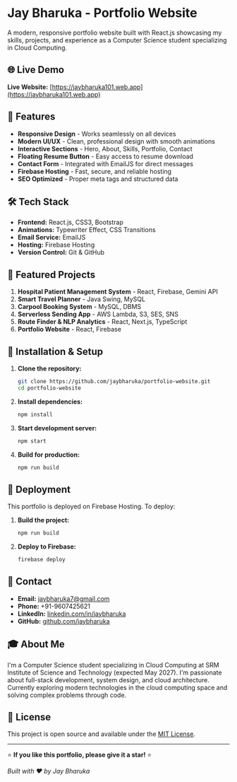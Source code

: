 # Jay Bharuka - Portfolio Website

A modern, responsive portfolio website built with React.js showcasing my skills, projects, and experience as a Computer Science student specializing in Cloud Computing.

## 🌐 Live Demo

**Live Website:** [https://jaybharuka101.web.app](https://jaybharuka101.web.app)

## 🚀 Features

- **Responsive Design** - Works seamlessly on all devices
- **Modern UI/UX** - Clean, professional design with smooth animations
- **Interactive Sections** - Hero, About, Skills, Portfolio, Contact
- **Floating Resume Button** - Easy access to resume download
- **Contact Form** - Integrated with EmailJS for direct messages
- **Firebase Hosting** - Fast, secure, and reliable hosting
- **SEO Optimized** - Proper meta tags and structured data

## 🛠️ Tech Stack

- **Frontend:** React.js, CSS3, Bootstrap
- **Animations:** Typewriter Effect, CSS Transitions
- **Email Service:** EmailJS
- **Hosting:** Firebase Hosting
- **Version Control:** Git & GitHub

## 📧 Featured Projects

1. **Hospital Patient Management System** - React, Firebase, Gemini API
2. **Smart Travel Planner** - Java Swing, MySQL
3. **Carpool Booking System** - MySQL, DBMS
4. **Serverless Sending App** - AWS Lambda, S3, SES, SNS
5. **Route Finder & NLP Analytics** - React, Next.js, TypeScript
6. **Portfolio Website** - React, Firebase

## 🔧 Installation & Setup

1. **Clone the repository:**
   ```bash
   git clone https://github.com/jaybharuka/portfolio-website.git
   cd portfolio-website
   ```

2. **Install dependencies:**
   ```bash
   npm install
   ```

3. **Start development server:**
   ```bash
   npm start
   ```

4. **Build for production:**
   ```bash
   npm run build
   ```

## 🚀 Deployment

This portfolio is deployed on Firebase Hosting. To deploy:

1. **Build the project:**
   ```bash
   npm run build
   ```

2. **Deploy to Firebase:**
   ```bash
   firebase deploy
   ```

## 📱 Contact

- **Email:** jaybharuka7@gmail.com
- **Phone:** +91-9607425621
- **LinkedIn:** [linkedin.com/in/jaybharuka](https://linkedin.com/in/jaybharuka)
- **GitHub:** [github.com/jaybharuka](https://github.com/jaybharuka)

## 🎓 About Me

I'm a Computer Science student specializing in Cloud Computing at SRM Institute of Science and Technology (expected May 2027). I'm passionate about full-stack development, system design, and cloud architecture. Currently exploring modern technologies in the cloud computing space and solving complex problems through code.

## 📄 License

This project is open source and available under the [MIT License](LICENSE).

---

⭐ **If you like this portfolio, please give it a star!** ⭐

*Built with ❤️ by Jay Bharuka* 
